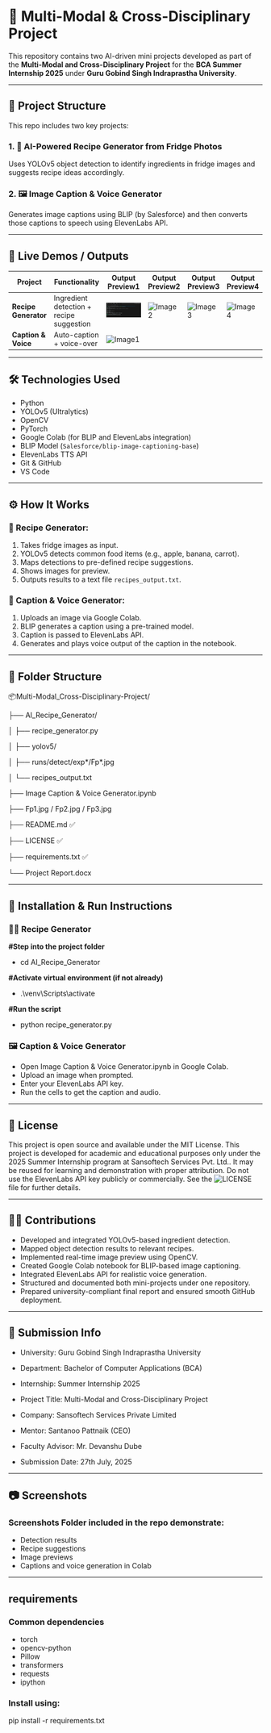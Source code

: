 # 🧠 Multi-Modal & Cross-Disciplinary Project

This repository contains two AI-driven mini projects developed as part of the **Multi-Modal and Cross-Disciplinary Project** for the **BCA Summer Internship 2025** under **Guru Gobind Singh Indraprastha University**.

---

## 📁 Project Structure

This repo includes two key projects:

### 1. 🤖 AI-Powered Recipe Generator from Fridge Photos
Uses YOLOv5 object detection to identify ingredients in fridge images and suggests recipe ideas accordingly.

### 2. 🖼️ Image Caption & Voice Generator
Generates image captions using BLIP (by Salesforce) and then converts those captions to speech using ElevenLabs API.

---

## 🚀 Live Demos / Outputs

| Project | Functionality | Output Preview1 | Output Preview2 | Output Preview3 | Output Preview4 |
|--------|---------------|----------------|----------------|----------------|----------------|
| **Recipe Generator** | Ingredient detection + recipe suggestion | ![Image1](Screenshots/AI_recipe_suggestions.png) | ![Image2]() | ![Image3]() | ![Image4]() |
| **Caption & Voice** | Auto-caption + voice-over | ![Image1]() |

---

## 🛠️ Technologies Used

- Python
- YOLOv5 (Ultralytics)
- OpenCV
- PyTorch
- Google Colab (for BLIP and ElevenLabs integration)
- BLIP Model (`Salesforce/blip-image-captioning-base`)
- ElevenLabs TTS API
- Git & GitHub
- VS Code

---

## ⚙️ How It Works

### 🔹 Recipe Generator:
1. Takes fridge images as input.
2. YOLOv5 detects common food items (e.g., apple, banana, carrot).
3. Maps detections to pre-defined recipe suggestions.
4. Shows images for preview.
5. Outputs results to a text file `recipes_output.txt`.

### 🔹 Caption & Voice Generator:
1. Uploads an image via Google Colab.
2. BLIP generates a caption using a pre-trained model.
3. Caption is passed to ElevenLabs API.
4. Generates and plays voice output of the caption in the notebook.

---

## 📂 Folder Structure

📦Multi-Modal_Cross-Disciplinary-Project/   

├── AI_Recipe_Generator/

│     ├── recipe_generator.py

│     ├── yolov5/

│     ├── runs/detect/exp*/Fp*.jpg

│     └── recipes_output.txt

├── Image Caption & Voice Generator.ipynb

├── Fp1.jpg / Fp2.jpg / Fp3.jpg

├── README.md ✅

├── LICENSE ✅

├── requirements.txt ✅

└── Project Report.docx
                                                                                                                                                                       
---

## 🧪 Installation & Run Instructions

### 🧑‍🍳 Recipe Generator

**#Step into the project folder**
- cd AI_Recipe_Generator

**#Activate virtual environment (if not already)**
- .\venv\Scripts\activate

**#Run the script**
- python recipe_generator.py

### 🖼️ Caption & Voice Generator

- Open Image Caption & Voice Generator.ipynb in Google Colab.
- Upload an image when prompted.
- Enter your ElevenLabs API key.
- Run the cells to get the caption and audio.

---

## 🔑 License

This project is open source and available under the MIT License.
This project is developed for academic and educational purposes only under the 2025 Summer Internship program at Sansoftech Services Pvt. Ltd..
It may be reused for learning and demonstration with proper attribution.
Do not use the ElevenLabs API key publicly or commercially.
See the ![LICENSE]() file for further details.

---

## 👨‍💻 Contributions

- Developed and integrated YOLOv5-based ingredient detection.
- Mapped object detection results to relevant recipes.
- Implemented real-time image preview using OpenCV.
- Created Google Colab notebook for BLIP-based image captioning.
- Integrated ElevenLabs API for realistic voice generation.
- Structured and documented both mini-projects under one repository.
- Prepared university-compliant final report and ensured smooth GitHub deployment.

---

## 📅 Submission Info

- University: Guru Gobind Singh Indraprastha University

- Department: Bachelor of Computer Applications (BCA)

- Internship: Summer Internship 2025

- Project Title: Multi-Modal and Cross-Disciplinary Project

- Company: Sansoftech Services Private Limited

- Mentor: Santanoo Pattnaik (CEO)

- Faculty Advisor: Mr. Devanshu Dube

- Submission Date: 27th July, 2025

---

## 📷 Screenshots

### Screenshots Folder included in the repo demonstrate:
- Detection results
- Recipe suggestions
- Image previews
- Captions and voice generation in Colab

---

## requirements

### Common dependencies
- torch
- opencv-python
- Pillow
- transformers
- requests
- ipython

### Install using:
pip install -r requirements.txt                
